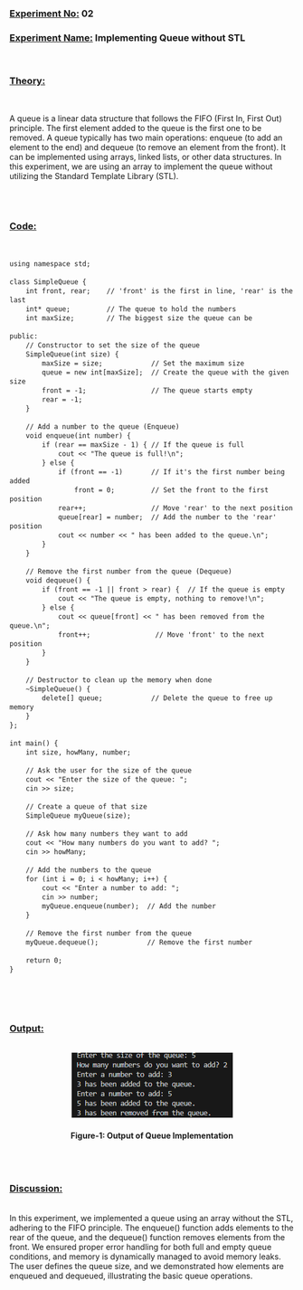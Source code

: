 ### **<u>Experiment No:</u> 02**

### **<u>Experiment Name:</u> Implementing Queue without STL** 

<br>

### **<u>Theory:</u>**
                 
<br>                 
  
A queue is a linear data structure that follows the FIFO (First In, First Out) principle. The first element added to the queue is the first one to be removed. A queue typically has two main operations: enqueue (to add an element to the end) and dequeue (to remove an element from the front). It can be implemented using arrays, linked lists, or other data structures. In this experiment, we are using an array to implement the queue without utilizing the Standard Template Library (STL).
      

<br> <br>



### **<u>Code:</u>**
<br>

```#include <iostream>
using namespace std;

class SimpleQueue {
    int front, rear;    // 'front' is the first in line, 'rear' is the last
    int* queue;         // The queue to hold the numbers
    int maxSize;        // The biggest size the queue can be

public:
    // Constructor to set the size of the queue
    SimpleQueue(int size) {
        maxSize = size;            // Set the maximum size
        queue = new int[maxSize];  // Create the queue with the given size
        front = -1;                // The queue starts empty
        rear = -1;
    }

    // Add a number to the queue (Enqueue)
    void enqueue(int number) {
        if (rear == maxSize - 1) { // If the queue is full
            cout << "The queue is full!\n";
        } else {
            if (front == -1)       // If it's the first number being added
                front = 0;         // Set the front to the first position
            rear++;                // Move 'rear' to the next position
            queue[rear] = number;  // Add the number to the 'rear' position
            cout << number << " has been added to the queue.\n";
        }
    }

    // Remove the first number from the queue (Dequeue)
    void dequeue() {
        if (front == -1 || front > rear) {  // If the queue is empty
            cout << "The queue is empty, nothing to remove!\n";
        } else {
            cout << queue[front] << " has been removed from the queue.\n";
            front++;                // Move 'front' to the next position
        }
    }

    // Destructor to clean up the memory when done
    ~SimpleQueue() {
        delete[] queue;            // Delete the queue to free up memory
    }
};

int main() {
    int size, howMany, number;

    // Ask the user for the size of the queue
    cout << "Enter the size of the queue: ";
    cin >> size;

    // Create a queue of that size
    SimpleQueue myQueue(size);

    // Ask how many numbers they want to add
    cout << "How many numbers do you want to add? ";
    cin >> howMany;

    // Add the numbers to the queue
    for (int i = 0; i < howMany; i++) {
        cout << "Enter a number to add: ";
        cin >> number;
        myQueue.enqueue(number);  // Add the number
    }

    // Remove the first number from the queue
    myQueue.dequeue();            // Remove the first number

    return 0;
}


```


<br><br>



### **<u>Output:</u>** 
<br>

<div align="center">
<img src="./queue.png">
<br>
<h4> Figure-1: Output of Queue Implementation </h4> 
</div>


<br><br>




### **<u>Discussion:</u>** 
<br>
In this experiment, we implemented a queue using an array without the STL, adhering to the FIFO principle. The enqueue() function adds elements to the rear of the queue, and the dequeue() function removes elements from the front. We ensured proper error handling for both full and empty queue conditions, and memory is dynamically managed to avoid memory leaks. The user defines the queue size, and we demonstrated how elements are enqueued and dequeued, illustrating the basic queue operations.



